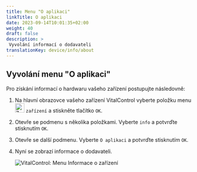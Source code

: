 ```yaml
---
title: Menu "O aplikaci"
linkTitle: O aplikaci
date: 2023-09-14T10:01:35+02:00
weight: 40
draft: false
description: >
 Vyvolání informací o dodavateli
translationKey: device/info/about
---
```

## Vyvolání menu "O aplikaci"

Pro získání informací o hardwaru vašeho zařízení postupujte následovně:

1. Na hlavní obrazovce vašeho zařízení VitalControl vyberte položku menu <img src="/icons/device.svg" width="25" align="bottom" alt="Zařízení" /> `zařízení` a stiskněte tlačítko `OK`.

2. Otevře se podmenu s několika položkami. Vyberte `info` a potvrďte stisknutím `OK`.

3. Otevře se další podmenu. Vyberte `O aplikaci` a potvrďte stisknutím `OK`.

4. Nyní se zobrazí informace o dodavateli.

   ![VitalControl: Menu Informace o zařízení](../images/about.png "Vyvolání informací o dodavateli")
